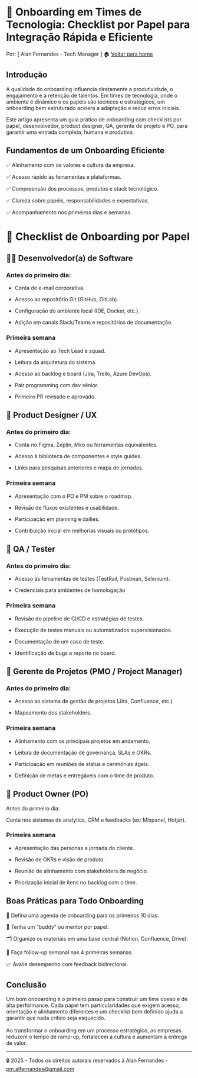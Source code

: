 # 👋 Onboarding em Times de Tecnologia: Checklist por Papel para Integração Rápida e Eficiente
Por: [ Alan Fernandes - Tech Manager ] :house: [Voltar para home](https://github.com/af-tech-manager/portfolio/blob/main/README.md)

## Introdução
A qualidade do onboarding influencia diretamente a produtividade, o engajamento e a retenção de talentos. Em times de tecnologia, onde o ambiente é dinâmico e os papéis são técnicos e estratégicos, um onboarding bem estruturado acelera a adaptação e reduz erros iniciais.

Este artigo apresenta um guia prático de onboarding com checklists por papel, desenvolvedor, product designer, QA, gerente de projeto e PO, para garantir uma entrada completa, humana e produtiva.

## Fundamentos de um Onboarding Eficiente

✅ Alinhamento com os valores e cultura da empresa.

✅ Acesso rápido às ferramentas e plataformas.

✅ Compreensão dos processos, produtos e stack tecnológico.

✅ Clareza sobre papéis, responsabilidades e expectativas.

✅ Acompanhamento nos primeiros dias e semanas.



# 🔧 Checklist de Onboarding por Papel

## 👨‍💻 Desenvolvedor(a) de Software

### Antes do primeiro dia:

- Conta de e-mail corporativa.

- Acesso ao repositório Git (GitHub, GitLab).

- Configuração do ambiente local (IDE, Docker, etc.).

- Adição em canais Slack/Teams e repositórios de documentação.

### Primeira semana

- Apresentação ao Tech Lead e squad.

- Leitura da arquitetura do sistema.

- Acesso ao backlog e board (Jira, Trello, Azure DevOps).

- Pair programming com dev sênior.

- Primeiro PR revisado e aprovado.

## 🎨 Product Designer / UX

### Antes do primeiro dia:

- Conta no Figma, Zeplin, Miro ou ferramentas equivalentes.

- Acesso à biblioteca de componentes e style guides.

- Links para pesquisas anteriores e mapa de jornadas.

### Primeira semana

- Apresentação com o PO e PM sobre o roadmap.

- Revisão de fluxos existentes e usabilidade.

- Participação em planning e dailies.

- Contribuição inicial em melhorias visuais ou protótipos.

## 🧪 QA / Tester

### Antes do primeiro dia:

- Acesso às ferramentas de testes (TestRail, Postman, Selenium).

- Credenciais para ambientes de homologação

### Primeira semana

- Revisão do pipeline de CI/CD e estratégias de testes.

- Execução de testes manuais ou automatizados supervisionados.

- Documentação de um caso de teste.

- Identificação de bugs e reporte no board.

## 📅 Gerente de Projetos (PMO / Project Manager)

### Antes do primeiro dia:

- Acesso ao sistema de gestão de projetos (Jira, Confluence, etc.)

- Mapeamento dos stakeholders.

### Primeira semana

- Alinhamento com os principais projetos em andamento.

- Leitura de documentação de governança, SLAs e OKRs.

- Participação em reuniões de status e cerimônias ágeis.

- Definição de metas e entregáveis com o time de produto.

## 🎯 Product Owner (PO)
Antes do primeiro dia:

Conta nos sistemas de analytics, CRM e feedbacks (ex: Mixpanel, Hotjar).

### Primeira semana

- Apresentação das personas e jornada do cliente.

- Revisão de OKRs e visão de produto.

- Reunião de alinhamento com stakeholders de negócio.

- Priorização inicial de itens no backlog com o time.

## Boas Práticas para Todo Onboarding

📅 Defina uma agenda de onboarding para os primeiros 10 dias.

🧭 Tenha um “buddy” ou mentor por papel.

🗂️ Organize os materiais em uma base central (Notion, Confluence, Drive).

🔄 Faça follow-up semanal nas 4 primeiras semanas.

📈 Avalie desempenho com feedback bidirecional.

## Conclusão
Um bom onboarding é o primeiro passo para construir um time coeso e de alta performance. Cada papel tem particularidades que exigem acesso, orientação e alinhamento diferentes e um checklist bem definido ajuda a garantir que nada crítico seja esquecido.\
\
Ao transformar o onboarding em um processo estratégico, as empresas reduzem o tempo de ramp-up, fortalecem a cultura e aumentam a entrega de valor.

---
:lock: 2025 - Todos os direitos autorais reservados à Alan Fernandes - pm.alfernandes@gmail.com
